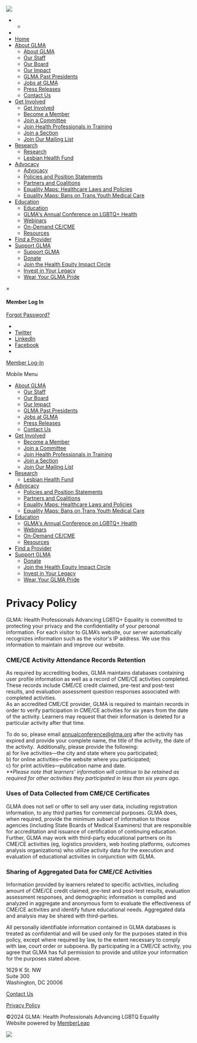 ![](https://www.facebook.com/tr?id=1773257283125769&ev=PageView&noscript=1)

* +
*  
* [Home](https://glma.org/)
* [About GLMA](#)
    * [About GLMA](https://www.glma.org/about_glma.php)
    * [Our Staff](https://www.glma.org/our_staff.php)
    * [Our Board](https://www.glma.org/our_board.php)
    * [Our Impact](https://www.glma.org/our_impact.php)
    * [GLMA Past Presidents](https://www.glma.org/glma_past_presidents.php)
    * [Jobs at GLMA](https://www.glma.org/jobs_at_glma.php)
    * [Press Releases](https://www.glma.org/press_releases.php)
    * [Contact Us](https://glma.org/contact_us.php)
* [Get Involved](#)
    * [Get Involved](https://www.glma.org/get_involved.php)
    * [Become a Member](https://www.memberleap.com/members/newmem/new-mem-reg.php?org_id=GLMA)
    * [Join a Committee](https://www.glma.org/join_a_committee.php)
    * [Join Health Professionals in Training](https://www.glma.org/join_health_professionals_in_t.php)
    * [Join a Section](https://www.glma.org/join_a_section.php)
    * [Join Our Mailing List](https://www.memberleap.com/members/memberinfo/prospect_min.php?org_id=GLMA)
* [Research](#)
    * [Research](https://www.glma.org/research.php)
    * [Lesbian Health Fund](https://www.glma.org/lesbian_health_fund.php)
* [Advocacy](#)
    * [Advocacy](https://www.glma.org/advocacy.php)
    * [Policies and Position Statements](https://www.memberleap.com/news_archive_headlines.php?org_id=GLMA&snc=969947)
    * [Partners and Coalitions](https://www.glma.org/partners_and_coalitions.php)
    * [Equality Maps: Healthcare Laws and Policies](https://www.glma.org/equality_maps_healthcare_laws.php)
    * [Equality Maps: Bans on Trans Youth Medical Care](https://www.glma.org/equality_maps_bans_on_trans_y.php)
* [Education](#)
    * [Education](https://www.glma.org/education.php)
    * [GLMA's Annual Conference on LGBTQ+ Health](https://www.glma.org/conference.php)
    * [Webinars](https://www.glma.org/webinars.php)
    * [On-Demand CE/CME](https://www.glma.org/on-demand_ce_cme.php)
    * [Resources](https://www.glma.org/resources.php)
* [Find a Provider](https://www.glma.org/find_a_provider.php)
* [Support GLMA](#)
    * [Support GLMA](https://www.glma.org/support_glma.php)
    * [Donate](https://www.memberleap.com/members/wish/donate.php?org_id=GLMA)
    * [Join the Health Equity Impact Circle](https://www.glma.org/join_the_health_equity_impact.php)
    * [Invest in Your Legacy](https://www.glma.org/invest_in_your_legacy.php)
    * [Wear Your GLMA Pride](https://www.glma.org/wear_your_glma_pride.php)

×

#### Member Log In

[Forgot Password?](https://glma.org/forgot_pwd.php) 

[](https://glma.org/)

 

* [](https://instagram.com/glma_lgbthealth)
* [Twitter](https://twitter.com/glma_lgbthealth?s=21&t=I7zDrogqLONWlVV8jsPeBg)
* [LinkedIn](https://www.linkedin.com/company/glma/)
* [Facebook](https://www.facebook.com/glma.lgbtqhealth)
* [](https://www.threads.net/@glma_lgbthealth)

[Member Log-In](#)

Mobile Menu

* [About GLMA](https://www.glma.org/about_glma.php)
    * [Our Staff](https://www.glma.org/our_staff.php)
    * [Our Board](https://www.glma.org/our_board.php)
    * [Our Impact](https://www.glma.org/our_impact.php)
    * [GLMA Past Presidents](https://www.glma.org/glma_past_presidents.php)
    * [Jobs at GLMA](https://www.glma.org/jobs_at_glma.php)
    * [Press Releases](https://www.glma.org/press_releases.php)
    * [Contact Us](https://glma.org/contact_us.php)
* [Get Involved](https://www.glma.org/get_involved.php)
    * [Become a Member](https://www.memberleap.com/members/newmem/new-mem-reg.php?org_id=GLMA)
    * [Join a Committee](https://www.glma.org/join_a_committee.php)
    * [Join Health Professionals in Training](https://www.glma.org/join_health_professionals_in_t.php)
    * [Join a Section](https://www.glma.org/join_a_section.php)
    * [Join Our Mailing List](https://www.memberleap.com/members/memberinfo/prospect_min.php?org_id=GLMA)
* [Research](https://www.glma.org/research.php)
    * [Lesbian Health Fund](https://www.glma.org/lesbian_health_fund.php)
* [Advocacy](https://www.glma.org/advocacy.php)
    * [Policies and Position Statements](https://www.memberleap.com/news_archive_headlines.php?org_id=GLMA&snc=969947)
    * [Partners and Coalitions](https://www.glma.org/partners_and_coalitions.php)
    * [Equality Maps: Healthcare Laws and Policies](https://www.glma.org/equality_maps_healthcare_laws.php)
    * [Equality Maps: Bans on Trans Youth Medical Care](https://www.glma.org/equality_maps_bans_on_trans_y.php)
* [Education](https://www.glma.org/education.php)
    * [GLMA's Annual Conference on LGBTQ+ Health](https://www.glma.org/conference.php)
    * [Webinars](https://www.glma.org/webinars.php)
    * [On-Demand CE/CME](https://www.glma.org/on-demand_ce_cme.php)
    * [Resources](https://www.glma.org/resources.php)
* [Find a Provider](https://www.glma.org/find_a_provider.php)
* [Support GLMA](https://www.glma.org/support_glma.php)
    * [Donate](https://www.memberleap.com/members/wish/donate.php?org_id=GLMA)
    * [Join the Health Equity Impact Circle](https://www.glma.org/join_the_health_equity_impact.php)
    * [Invest in Your Legacy](https://www.glma.org/invest_in_your_legacy.php)
    * [Wear Your GLMA Pride](https://www.glma.org/wear_your_glma_pride.php)

Privacy Policy
==============

GLMA: Health Professionals Advancing LGBTQ+ Equality is committed to protecting your privacy and the confidentiality of your personal information. For each visitor to GLMA’s website, our server automatically recognizes information such as the visitor's IP address. We use this information to maintain and improve our website.

### CME/CE Activity Attendance Records Retention

  
As required by accrediting bodies, GLMA maintains databases containing user profile information as well as a record of CME/CE activities completed. These records include CME/CE credit claimed, pre-test and post-test results, and evaluation assessment question responses associated with completed activities.  
As an accredited CME/CE provider, GLMA is required to maintain records in order to verify participation in CME/CE activities for six years from the date of the activity. Learners may request that their information is deleted for a particular activity after that time.   
  
To do so, please email [annualconference@glma.org](mailto:annualconference@glma.org) after the activity has expired and provide your complete name, the title of the activity, the date of the activity.  Additionally, please provide the following:  
a) for live activities—the city and state where you participated;   
b) for online activities—the website where you participated;   
c) for print activities—publication name and date.   
_\*\*Please note that learners’ information will continue to be retained as required for other activities they participated in less than six years ago._        

### Uses of Data Collected from CME/CE Certificates

  
GLMA does not sell or offer to sell any user data, including registration information, to any third parties for commercial purposes. GLMA does, when required, provide the minimum subset of information to those agencies (including State Boards of Medical Examiners) that are responsible for accreditation and issuance of certification of continuing education. Further, GLMA may work with third-party educational partners on its CME/CE activities (eg, logistics providers, web hosting platforms, outcomes analysis organizations) who utilize activity data for the execution and evaluation of educational activities in conjunction with GLMA.

### Sharing of Aggregated Data for CME/CE Activities

  
Information provided by learners related to specific activities, including amount of CME/CE credit claimed, pre-test and post-test results, evaluation assessment responses, and demographic information is compiled and analyzed in aggregate and anonymous form to evaluate the effectiveness of CME/CE activities and identify future educational needs. Aggregated data and analysis may be shared with third-parties.  
  
All personally identifiable information contained in GLMA databases is treated as confidential and will be used only for the purposes stated in this policy, except where required by law, to the extent necessary to comply with law, court order or subpoena. By participating in a CME/CE activity, you agree that GLMA has full permission to provide and utilize your information for the purposes stated above.

1629 K St. NW  
Suite 300  
Washington, DC 20006

[Contact Us](https://glma.org/contact_us.php)

[Privacy Policy](https://glma.org/privacy_policy.php)

©2024 GLMA: Health Professionals Advancing LGBTQ Equality  
Website powered by [MemberLeap](http://www.memberleap.com/)

![](https://px.ads.linkedin.com/collect/?pid=5055604&fmt=gif)